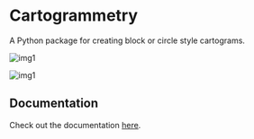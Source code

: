 # Cartogrammetry

A Python package for creating block or circle style cartograms.

![img1](https://github.com/ivodeliefde/cartogrammetry/blob/master/imgs/cartogram_example_1.PNG"?raw=true)

![img1](https://github.com/ivodeliefde/cartogrammetry/blob/master/imgs/cartogram_example_2.PNG"?raw=true)

## Documentation

Check out the documentation [here](https://ivodeliefde.github.io/cartogrammetry/).